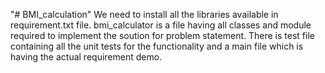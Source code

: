 "# BMI_calculation" 
We need to install all the libraries available in requirement.txt file. bmi_calculator is a file having all classes and module required to implement the soution for problem statement. There is test file containing all the unit tests for the functionality and a main file which is having the actual requirement demo.